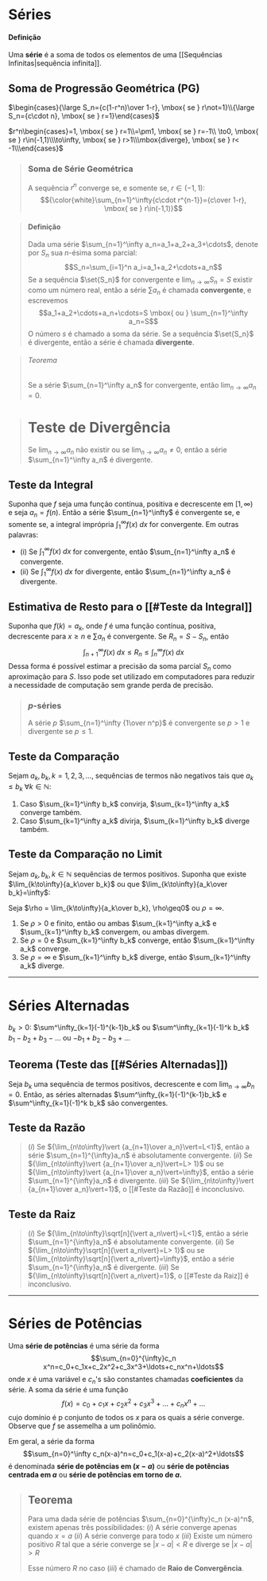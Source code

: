 # Séries
#### Definição

Uma **série** é a soma de todos os elementos de uma [[Sequências Infinitas|sequência infinita]].

## Soma de Progressão Geométrica (PG)

$\begin{cases}{\large S_n={c(1-r^n)\over 1-r}, \mbox{ se } r\not=1}\\{\large S_n={c\cdot n}, \mbox{ se } r=1}\end{cases}$

$r^n\begin{cases}=1, \mbox{ se } r=1\\=\pm1, \mbox{ se } r=-1\\ \to0, \mbox{ se } r\in(-1,1)\\\to\infty, \mbox{ se } r>1\\\mbox{diverge}, \mbox{ se } r< -1\\\end{cases}$

> ### Soma de Série Geométrica
>  A sequência $r^n$ converge se, e somente se, $r\in(-1,1)$:
> $${\color{white}\sum_{n=1}^\infty{c\cdot r^{n-1}}={c\over 1-r}, \mbox{ se } r\in(-1,1)}$$

> #### Definição
> Dada uma série $\sum_{n=1}^\infty a_n=a_1+a_2+a_3+\cdots$, denote por $S_n$ sua $n$-ésima soma parcial:
> $$S_n=\sum_{i=1}^n a_i=a_1+a_2+\cdots+a_n$$
> Se a sequência $\set{S_n}$ for convergente e $\lim_{n\to\infty}S_n=S$ existir como um número real, então a série $\sum a_n$ é chamada **convergente**, e escrevemos
> $$a_1+a_2+\cdots+a_n+\cdots=S \mbox{ ou } \sum_{n=1}^\infty a_n=S$$
> O número $s$ é chamado a soma da série. Se a sequência $\set{S_n}$ é divergente, então a série é chamada **divergente**.

> ###### Teorema
> Se a série $\sum_{n=1}^\infty a_n$ for convergente, então $\lim_{n\to\infty}a_n=0$.

> # Teste de Divergência
> Se $\lim_{n\to\infty}a_n$ não existir ou se $\lim_{n\to\infty}a_n\not=0$, então a série $\sum_{n=1}^\infty a_n$ é divergente.

## Teste da Integral
Suponha que $f$ seja uma função contínua, positiva e decrescente em $[1,\infty)$ e seja $a_n=f(n)$. Então a série $\sum_{n=1}^\infty$ é convergente se, e somente se, a integral imprópria $\int_1^\infty f(x)\;dx$ for convergente. Em outras palavras: 

+ (i) Se $\int_1^\infty f(x) \;dx$ for convergente, então $\sum_{n=1}^\infty a_n$ é convergente.
+ (ii) Se $\int_1^\infty f(x) \;dx$ for divergente, então $\sum_{n=1}^\infty a_n$ é divergente.

## Estimativa de Resto para o [[#Teste da Integral]]
Suponha que $f(k)=a_k$, onde $f$ é uma função contínua, positiva, decrescente para $x\geq n$ e $\sum a_n$ é convergente. Se $R_n=S-S_n$, então
$$\int_{n+1}^\infty f(x)\;dx\leq R_n\leq\int_n^\infty f(x)\;dx$$
Dessa forma é possível estimar a precisão da soma parcial $S_n$ como aproximação para $S$. Isso pode set utilizado em computadores para reduzir a necessidade de computação sem grande perda de precisão.

> ### $p$-séries
> A série $p$ $\sum_{n=1}^\infty {1\over n^p}$ é convergente se $p> 1$ e divergente se $p\leq1$.

## Teste da Comparação
Sejam $a_k,b_k,k=1,2,3,\ldots$, sequências de termos não negativos tais que $a_k\leq b_k\;\forall k\in\mathbb{N}$:
1. Caso $\sum_{k=1}^\infty b_k$ convirja, $\sum_{k=1}^\infty a_k$ converge também.
2. Caso $\sum_{k=1}^\infty a_k$ divirja, $\sum_{k=1}^\infty b_k$ diverge também.

## Teste da Comparação no Limit
Sejam $a_k,b_k,k\in\mathbb{N}$ sequências de termos positivos. Suponha que existe $\lim_{k\to\infty}{a_k\over b_k}$ ou que $\lim_{k\to\infty}{a_k\over b_k}=\infty$:

Seja $\rho = \lim_{k\to\infty}{a_k\over b_k}, \rho\geq0$ ou $\rho=\infty$.
1. Se $\rho>0$ e finito, então ou ambas $\sum_{k=1}^\infty a_k$ e $\sum_{k=1}^\infty b_k$ convergem, ou ambas divergem.
2. Se $\rho=0$ e $\sum_{k=1}^\infty b_k$ converge, então $\sum_{k=1}^\infty a_k$ converge.
3. Se $\rho=\infty$ e $\sum_{k=1}^\infty b_k$ diverge, então $\sum_{k=1}^\infty a_k$ diverge.

---
# Séries Alternadas
$b_k>0:$
$\sum^\infty_{k=1}(-1)^{k-1}b_k$ ou $\sum^\infty_{k=1}(-1)^k b_k$
$b_1-b_2+b_3-\ldots$ ou $-b_1+b_2-b_3+\ldots$

## Teorema (Teste das [[#Séries Alternadas]])
Seja ${b_k}$ uma sequência de termos positivos, decrescente e com $\lim_{n\to\infty}b_n=0$. Então, as séries alternadas $\sum^\infty_{k=1}(-1)^{k-1}b_k$ e $\sum^\infty_{k=1}(-1)^k b_k$ são convergentes.


## Teste da Razão
> $(i)$ Se ${\lim_{n\to\infty}\vert {a_{n+1}\over a_n}\vert=L<1}$, então a série $\sum_{n=1}^{\infty}a_n$ é absolutamente convergente.
> $(ii)$ Se ${\lim_{n\to\infty}\vert {a_{n+1}\over a_n}\vert=L> 1}$ ou se ${\lim_{n\to\infty}\vert {a_{n+1}\over a_n}\vert=\infty}$, então a série $\sum_{n=1}^{\infty}a_n$ é divergente.
> $(iii)$ Se ${\lim_{n\to\infty}\vert {a_{n+1}\over a_n}\vert=1}$, o [[#Teste da Razão]] é inconclusivo.

## Teste da Raiz
> $(i)$ Se ${\lim_{n\to\infty}\sqrt[n]{\vert a_n\vert}=L<1}$, então a série $\sum_{n=1}^{\infty}a_n$ é absolutamente convergente.
> $(ii)$ Se ${\lim_{n\to\infty}\sqrt[n]{\vert a_n\vert}=L> 1}$ ou se ${\lim_{n\to\infty}\sqrt[n]{\vert a_n\vert}=\infty}$, então a série $\sum_{n=1}^{\infty}a_n$ é divergente.
> $(iii)$ Se ${\lim_{n\to\infty}\sqrt[n]{\vert a_n\vert}=1}$, o [[#Teste da Raiz]] é inconclusivo.

---

# Séries de Potências
Uma **série de potências** é uma série da forma
$$\sum_{n=0}^{\infty}c_n x^n=c_0+c_1x+c_2x^2+c_3x^3+\ldots+c_nx^n+\ldots$$
onde $x$ é uma variável e $c_n$'s são constantes chamadas **coeficientes** da série. A soma da série é uma função
$$f(x)=c_0+c_1x+c_2x^2+c_3x^3+\ldots+c_nx^n+\ldots$$
cujo domínio é p conjunto de todos os $x$ para os quais a série converge. Observe que $f$ se assemelha a um polinômio.

Em geral, a série da forma
$$\sum_{n=0}^\infty c_n(x-a)^n=c_0+c_1(x-a)+c_2(x-a)^2+\ldots$$
é denominada **série de potências em $(x-a)$** ou **série de potências centrada em $a$** ou **série de potências em torno de $a$.**

> ## Teorema
> Para uma dada série de potências $\sum_{n=0}^{\infty}c_n (x-a)^n$, existem apenas três possibilidades:
> $(i)$ A série converge apenas quando $x=a$
> $(ii)$ A série converge para todo $x$
> $(iii)$ Existe um número positivo $R$ tal que a série converge se $\vert x-a \vert<R$ e diverge se $\vert x-a \vert> R$
> 
> Esse número $R$ no caso $(iii)$ é chamado de **Raio de Convergência**.